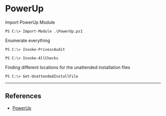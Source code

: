 # PowerUp

Import PowerUp Module

```
PS C:\> Import-Module .\PowerUp.ps1
```

Enumerate everything

```
PS C:\> Invoke-PrivescAudit

PS C:\> Invoke-AllChecks
```

Finding different locations for the unattended installation files

```
PS C:\> Get-UnattendedInstallFile
```

---
## References

- [PowerUp](https://github.com/PowerShellMafia/PowerSploit/tree/master/Privesc)